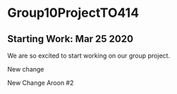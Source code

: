 # Group10ProjectTO414

## Starting Work: Mar 25 2020

We are so excited to start working on our group project.

New change

New Change Aroon #2

